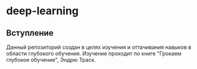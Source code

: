 # deep-learning
## Вступление
Данный репозиторий создан в целях изучения и оттачивания навыков в области глубокого обучения.
Изучение проходит по книге "Грокаем глубокое обучение", Эндрю Траск.
